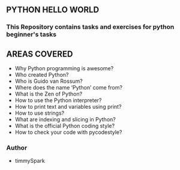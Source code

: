 ## PYTHON HELLO WORLD

### This Repository contains tasks and exercises for python beginner's tasks

## AREAS COVERED

- Why Python programming is awesome?
- Who created Python?
- Who is Guido van Rossum?
- Where does the name ‘Python’ come from?
- What is the Zen of Python?
- How to use the Python interpreter?
- How to print text and variables using print?
- How to use strings?
- What are indexing and slicing in Python?
- What is the official Python coding style?
- How to check your code with pycodestyle?

### Author
- timmySpark

